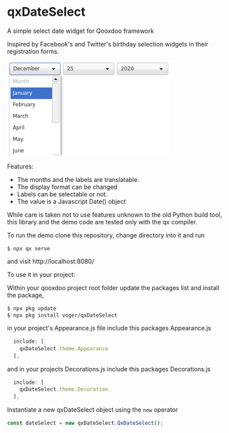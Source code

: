# qxDateSelect
A simple select date widget for Qooxdoo framework

Inspired by Facebook's and Twitter's birthday selection widgets in their registration forms.

![how it looks](https://raw.githubusercontent.com/voger/qxDateSelect/main/screenshoots/screenshoot.png)

Features:

* The months and the labels are translatable.
* The display format can be changed
* Labels can be selectable or not.
* The value is a Javascript Date() object

While care is taken not to use features unknown to the old Python build tool, this library and
the demo code are tested only with the qx compiler.


To run the demo clone this repository, change directory into it and run

```console
$ npx qx serve
```

and visit http://localhost:8080/


To use it in your project:

Within your qooxdoo project root folder update the packages list and install the package,

```console
$ npx pkg update
$ npx pkg install voger/qxDateSelect
```

in your project's Appearance.js file include this packages Appearance.js

```javascript
  include: [
    qxDateSelect.theme.Appearance
  ],
```

and in your projects Decorations.js include this packages Decorations.js

```javascript
  include: [
    qxDateSelect.theme.Decoration
  ],
```

Instantiate a new qxDateSelect object using the `new` operator

```javascript
const dateSelect = new qxDateSelect.QxDateSelect();
```




